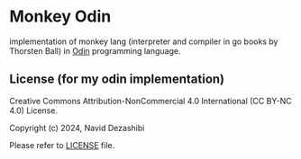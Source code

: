 # Monkey Odin

implementation of monkey lang (interpreter and compiler in go books by Thorsten Ball) in [Odin](https://odin-lang.org) programming language.

## License (for my odin implementation)

Creative Commons Attribution-NonCommercial 4.0 International (CC BY-NC 4.0) License.

Copyright (c) 2024, Navid Dezashibi

Please refer to [LICENSE](/LICENSE) file.
